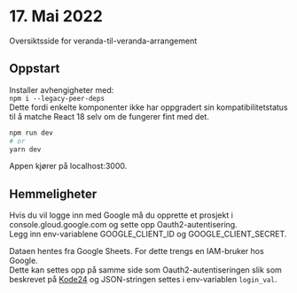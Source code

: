 # 17. Mai 2022

Oversiktsside for veranda-til-veranda-arrangement

## Oppstart

Installer avhengigheter med:  
`npm i --legacy-peer-deps`  
Dette fordi enkelte komponenter ikke har oppgradert sin kompatibilitetstatus til å matche React 18 selv om de fungerer fint med det.

```bash
npm run dev
# or
yarn dev
```

Appen kjører på localhost:3000.

## Hemmeligheter
Hvis du vil logge inn med Google må du opprette et prosjekt i console.gloud.google.com og sette opp Oauth2-autentisering.  
Legg inn env-variablene GOOGLE_CLIENT_ID og GOOGLE_CLIENT_SECRET.

Dataen hentes fra Google Sheets. For dette trengs en IAM-bruker hos Google.  
Dette kan settes opp på samme side som Oauth2-autentiseringen slik som beskrevet på [Kode24](https://www.kode24.no/guider/google-sheets-er-et-sjitbra-cms/73340743) og JSON-stringen settes i env-variablen `login_val`.

